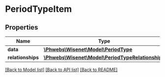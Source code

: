 # PeriodTypeItem

## Properties
Name | Type | Description | Notes
------------ | ------------- | ------------- | -------------
**data** | [**\Phwebs\Wisenet\Model\PeriodType**](PeriodType.md) |  | [optional] 
**relationships** | [**\Phwebs\Wisenet\Model\PeriodTypeRelationships**](PeriodTypeRelationships.md) |  | [optional] 

[[Back to Model list]](../../README.md#documentation-for-models) [[Back to API list]](../../README.md#documentation-for-api-endpoints) [[Back to README]](../../README.md)

